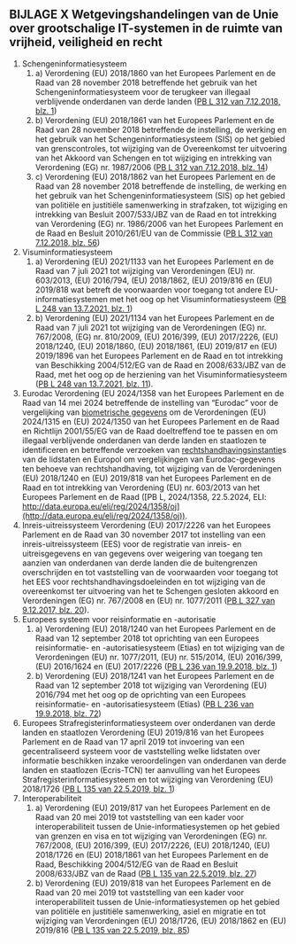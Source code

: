 ## BIJLAGE X Wetgevingshandelingen van de Unie over grootschalige IT-systemen in de ruimte van vrijheid, veiligheid en recht

1. Schengeninformatiesysteem
   1. a) Verordening (EU) 2018/1860 van het Europees Parlement en de Raad van 28 november 2018 betreffende het gebruik van het Schengeninformatiesysteem voor de terugkeer van illegaal verblijvende onderdanen van derde landen ([PB L 312 van 7.12.2018, blz. 1](./../../../../legal-content/NL/AUTO/?uri=OJ:L:2018:312:TOC))
   2. b) Verordening (EU) 2018/1861 van het Europees Parlement en de Raad van 28 november 2018 betreffende de instelling, de werking en het gebruik van het Schengeninformatiesysteem (SIS) op het gebied van grenscontroles, tot wijziging van de Overeenkomst ter uitvoering van het Akkoord van Schengen en tot wijziging en intrekking van Verordening (EG) nr. 1987/2006 ([PB L 312 van 7.12.2018, blz. 14](./../../../../legal-content/NL/AUTO/?uri=OJ:L:2018:312:TOC))
   3. c) Verordening (EU) 2018/1862 van het Europees Parlement en de Raad van 28 november 2018 betreffende de instelling, de werking en het gebruik van het Schengeninformatiesysteem (SIS) op het gebied van politiële en justitiële samenwerking in strafzaken, tot wijziging en intrekking van Besluit 2007/533/JBZ van de Raad en tot intrekking van Verordening (EG) nr. 1986/2006 van het Europees Parlement en de Raad en Besluit 2010/261/EU van de Commissie ([PB L 312 van 7.12.2018, blz. 56](./../../../../legal-content/NL/AUTO/?uri=OJ:L:2018:312:TOC))
2. Visuminformatiesysteem
   1. a) Verordening (EU) 2021/1133 van het Europees Parlement en de Raad van 7 juli 2021 tot wijziging van Verordeningen (EU) nr. 603/2013, (EU) 2016/794, (EU) 2018/1862, (EU) 2019/816 en (EU) 2019/818 wat betreft de voorwaarden voor toegang tot andere EU-informatiesystemen met het oog op het Visuminformatiesysteem ([PB L 248 van 13.7.2021, blz. 1](./../../../../legal-content/NL/AUTO/?uri=OJ:L:2021:248:TOC))
   2. b) Verordening (EU) 2021/1134 van het Europees Parlement en de Raad van 7 juli 2021 tot wijziging van de Verordeningen (EG) nr. 767/2008, (EG) nr. 810/2009, (EU) 2016/399, (EU) 2017/2226, (EU) 2018/1240, (EU) 2018/1860, (EU) 2018/1861, (EU) 2019/817 en (EU) 2019/1896 van het Europees Parlement en de Raad en tot intrekking van Beschikking 2004/512/EG van de Raad en 2008/633/JBZ van de Raad, met het oog op de herziening van het Visuminformatiesysteem ([PB L 248 van 13.7.2021, blz. 11](./../../../../legal-content/NL/AUTO/?uri=OJ:L:2021:248:TOC)).
3. Eurodac
   Verordening (EU 2024/1358 van het Europees Parlement en de Raad van 14 mei 2024 betreffende de instelling van “Eurodac” voor de vergelijking van [biometrische gegevens](a3.md#^biog) om de Verordeningen (EU) 2024/1315 en (EU) 2024/1350 van het Europees Parlement en de Raad en Richtlijn 2001/55/EG van de Raad doeltreffend toe te passen en om illegaal verblijvende onderdanen van derde landen en staatlozen te identificeren en betreffende verzoeken van [rechtshandhavingsinstantie](a3.md#^rhi)s van de lidstaten en Europol om vergelijkingen van Eurodac-gegevens ten behoeve van rechtshandhaving, tot wijziging van de Verordeningen (EU) 2018/1240 en (EU) 2019/818 van het Europees Parlement en de Raad en tot intrekking van Verordening (EU) nr. 603/2013 van het Europees Parlement en de Raad ([PB L, 2024/1358, 22.5.2024, ELI: http://data.europa.eu/eli/reg/2024/1358/oj](http://data.europa.eu/eli/reg/2024/1358/oj)).
4. Inreis-uitreissysteem Verordening (EU) 2017/2226 van het Europees Parlement en de Raad van 30 november 2017 tot instelling van een inreis-uitreissysteem (EES) voor de registratie van inreis- en uitreisgegevens en van gegevens over weigering van toegang ten aanzien van onderdanen van derde landen die de buitengrenzen overschrijden en tot vaststelling van de voorwaarden voor toegang tot het EES voor rechtshandhavingsdoeleinden en tot wijziging van de overeenkomst ter uitvoering van het te Schengen gesloten akkoord en Verordeningen (EG) nr. 767/2008 en (EU) nr. 1077/2011 ([PB L 327 van 9.12.2017, blz. 20](./../../../../legal-content/NL/AUTO/?uri=OJ:L:2017:327:TOC)).
5. Europees systeem voor reisinformatie en -autorisatie
   1. a) Verordening (EU) 2018/1240 van het Europees Parlement en de Raad van 12 september 2018 tot oprichting van een Europees reisinformatie- en -autorisatiesysteem (Etias) en tot wijziging van de Verordeningen (EU) nr. 1077/2011, (EU) nr. 515/2014, (EU) 2016/399, (EU) 2016/1624 en (EU) 2017/2226 ([PB L 236 van 19.9.2018, blz. 1](./../../../../legal-content/NL/AUTO/?uri=OJ:L:2018:236:TOC))
   2. b) Verordening (EU) 2018/1241 van het Europees Parlement en de Raad van 12 september 2018 tot wijziging van Verordening (EU) 2016/794 met het oog op de oprichting van een Europees reisinformatie- en -autorisatiesysteem (Etias) ([PB L 236 van 19.9.2018, blz. 72](./../../../../legal-content/NL/AUTO/?uri=OJ:L:2018:236:TOC))
6. Europees Strafregisterinformatiesysteem over onderdanen van derde landen en staatlozen Verordening (EU) 2019/816 van het Europees Parlement en de Raad van 17 april 2019 tot invoering van een gecentraliseerd systeem voor de vaststelling welke lidstaten over informatie beschikken inzake veroordelingen van onderdanen van derde landen en staatlozen (Ecris-TCN) ter aanvulling van het Europees Strafregisterinformatiesysteem en tot wijziging van Verordening (EU) 2018/1726 ([PB L 135 van 22.5.2019, blz. 1](./../../../../legal-content/NL/AUTO/?uri=OJ:L:2019:135:TOC))
7. Interoperabiliteit
   1. a) Verordening (EU) 2019/817 van het Europees Parlement en de Raad van 20 mei 2019 tot vaststelling van een kader voor interoperabiliteit tussen de Unie-informatiesystemen op het gebied van grenzen en visa en tot wijziging van Verordeningen (EG) nr. 767/2008, (EU) 2016/399, (EU) 2017/2226, (EU) 2018/1240, (EU) 2018/1726 en (EU) 2018/1861 van het Europees Parlement en de Raad, Beschikking 2004/512/EG van de Raad en Besluit 2008/633/JBZ van de Raad ([PB L 135 van 22.5.2019, blz. 27](./../../../../legal-content/NL/AUTO/?uri=OJ:L:2019:135:TOC))
   2. b) Verordening (EU) 2019/818 van het Europees Parlement en de Raad van 20 mei 2019 tot vaststelling van een kader voor interoperabiliteit tussen de Unie-informatiesystemen op het gebied van politiële en justitiële samenwerking, asiel en migratie en tot wijziging van Verordeningen (EU) 2018/1726, (EU) 2018/1862 en (EU) 2019/816 ([PB L 135 van 22.5.2019, blz. 85](./../../../../legal-content/NL/AUTO/?uri=OJ:L:2019:135:TOC))
